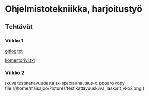 # Ohjelmistotekniikka, harjoitustyö
## Tehtävät

### Viikko 1

[gitlog.txt](https://github.com/hanrastic/ot-harjoitustyo/blob/main/laskarit/viikko1/gitlog.txt)

[komentorivi.txt](https://github.com/hanrastic/ot-harjoitustyo/blob/main/laskarit/viikko1/komentorivi.txt)


### Viikko 2

[kuva testikattavuudesta](x-special/nautilus-clipboard
copy
file:///home/maisajoo/Pictures/testikattavuuskuva_laskarit_vko2.png
)





